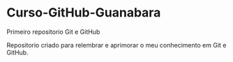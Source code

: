 # Curso-GitHub-Guanabara
Primeiro repositorio Git e GitHub

Repositorio criado para relembrar e aprimorar o meu conhecimento em Git e GitHub.